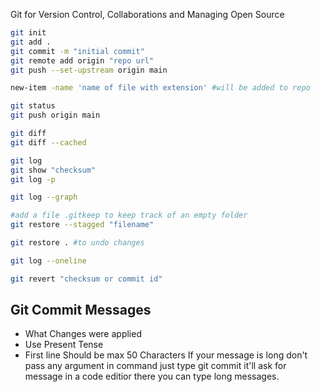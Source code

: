 Git for Version Control, Collaborations and Managing Open Source

```bash
git init
git add .
git commit -m "initial commit"
git remote add origin "repo url"
git push --set-upstream origin main

new-item -name 'name of file with extension' #will be added to repo

git status
git push origin main

git diff
git diff --cached

git log
git show "checksum"
git log -p

git log --graph

#add a file .gitkeep to keep track of an empty folder
git restore --stagged "filename"

git restore . #to undo changes

git log --oneline

git revert "checksum or commit id"

```

## Git Commit Messages
* What Changes were applied
* Use Present Tense
* First line Should be max 50 Characters 
If your message is long don't pass any argument in command just type git commit it'll ask for message in a code editior there you can type long messages.

